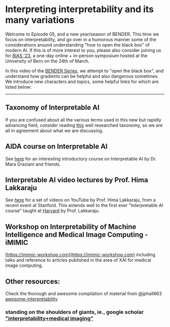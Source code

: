 # Interpreting interpretability and its many variations

Welcome to Episode 05, and a new year/season of BENDER. This time we focus on interpretability, and go over in a humorous manner some of the considerations around understanding "how to open the black box" of modern AI. If this is of more interest to you, please also consider joining us for [BIAS '23](http://caim.unibe.ch/bias2023), a one-day online + in-person symposium hosted at the University of Bern on the 24th of March.

In this video of the [BENDER Series](https://github.com/ubern-mia/bender), we attempt to "open the black box", and understand how gradients can be helpful and also dangerous sometimes. We introduce new characters and topics, some helpful links for which are listed below:

--------------------

## Taxonomy of Interpretable AI

If you are confused about all the various terms used in this new but rapidly advancing field, consider reading [this](https://link.springer.com/article/10.1007/s10462-022-10256-8) well researched taxonomy, so we are all in agreement about what we are discussing.

## AIDA course on Interpretable AI

See [here](https://www.i-aida.org/course/introinterpretableai/) for an interesting introductory course on Interpretable AI by Dr. Mara Graziani and friends. 

## Interpretable AI video lectures by Prof. Hima Lakkaraju

See [here](https://www.youtube.com/playlist?list=PLoROMvodv4rPh6wa6PGcHH6vMG9sEIPxL) for a set of videos on YouTube by Prof. Hima Lakkaraju, from a recent event at Stanford. This extends well to the first ever "Interpretable AI course" taught at [Harvard](https://interpretable-ml-class.github.io) by Prof. Lakkaraju.

## Workshop on Interpretability of Machine Intelligence and Medical Image Computing - iMIMIC
[https://imimic-workshop.com](https://imimic-workshop.com) including talks and reference to articles published in the area of XAI for medical image computing.

## Other resources:
Check the thorough and awesome compilation of material from @jphall663 [awesome-interpretability](https://github.com/jphall663/awesome-machine-learning-interpretability)

### standing on the shoulders of giants, ie., google scholar ["interpretability+medical imaging"](https://scholar.google.com/scholar?hl=en&as_sdt=0%2C5&q=interpretability+medical+imaging&btnG=)

